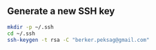 ## Generate a new SSH key

```sh
mkdir -p ~/.ssh
cd ~/.ssh
ssh-keygen -t rsa -C "berker.peksag@gmail.com"
```
